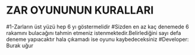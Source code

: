 # ZAR OYUNUNUN KURALLARI

#1-Zarların üst yüzü hep 6 yı göstermelidir
#Sizden en az kaç denemede 6 rakamını bulacağını tahmin etmeniz istenmektedir.Belirlediğini sayı defa deneme yapıacaktır hala çıkamadı ise oyunu kaybedeceksiniz
#Developer: Burak uğur

